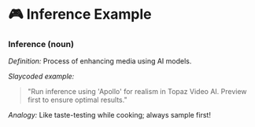 # 🎮 Inference Example

### Inference (noun)
*Definition:* Process of enhancing media using AI models.

*Slaycoded example:*
> "Run inference using 'Apollo' for realism in Topaz Video AI. Preview first to ensure optimal results."

*Analogy:* Like taste-testing while cooking; always sample first!
